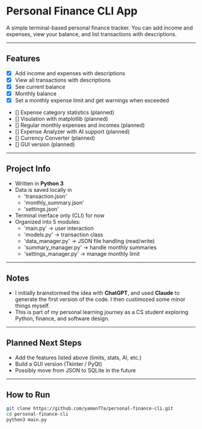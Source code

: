 # Personal Finance CLI App

A simple terminal-based personal finance tracker.
You can add income and expenses, view your balance, and list transactions with descriptions.

---

## Features

- [x] Add income and expenses with descriptions
- [x] View all transactions with descriptions
- [x] See current balance
- [x] Monthly balance
- [x] Set a monthly expense limit and get warnings when exceeded
- [] Expense category statistics (planned)
- [] Visulation with matplotlib (planned)
- [] Regular monthly expenses and incomes (planned)
- [] Expense Analyzer with AI support (planned)
- [] Currency Converter (planned)
- [] GUI version (planned)

---

## Project Info

- Written in **Python 3**
- Data is saved locally in 
    - 'transaction.json'
    - 'monthly_summary.json'
    - 'settings.json'
- Terminal inerface only (CLI) for now
- Organized into 5 modules:
    - 'main.py' -> user interaction 
    - 'models.py' -> transaction class
    - 'data_manager.py' -> JSON file handling (read/write)
    - 'summary_manager.py' -> handle monthly summaries
    - 'settings_manager.py' -> manage monthly limit

---

## Notes

- I initially brainstormed the idea with **ChatGPT**, and used **Claude** to generate the first version of the code. I then custimozed some minor things myself.
- This is part of my personal learning journey as a CS student exploring Python, finance, and software design.

---

## Planned Next Steps

- Add the features listed above (limits, stats, AI, etc.)
- Build a GUI version (Tkinter / PyQt)
- Possibly move from JSON to SQLite in the future

---

## How to Run

```bash
git clone https://github.com/yaman77a/personal-finance-cli.git
cd personal-finance-cli
python3 main.py
